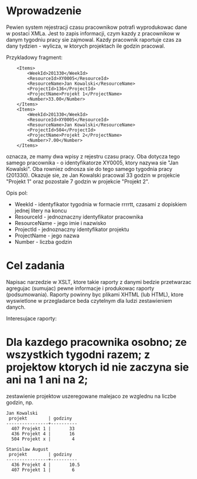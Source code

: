  Wprowadzenie
===============

Pewien system rejestracji czasu pracownikow potrafi wyprodukowac dane w postaci XMLa. Jest to zapis informacji, czym kazdy z pracownikow
w danym tygodniu pracy sie zajmowal. 
Kazdy pracownik raportuje czas za dany tydzien - wylicza, w ktorych projektach ile godzin pracowal.

Przykladowy fragment:
```
	<Items>
		<WeekId>201330</WeekId>
		<ResourceId>XY0005</ResourceId>
		<ResourceName>Jan Kowalski</ResourceName>
		<ProjectId>136</ProjectId>
		<ProjectName>Projekt 1</ProjectName>
		<Number>33.00</Number>
	</Items>
	<Items>
		<WeekId>201330</WeekId>
		<ResourceId>XY0005</ResourceId>
		<ResourceName>Jan Kowalski</ResourceName>
		<ProjectId>504</ProjectId>
		<ProjectName>Projekt 2</ProjectName>
		<Number>7.00</Number>
	</Items>
```

oznacza, ze mamy dwa wpisy z rejestru czasu pracy. Oba dotycza tego samego pracownika - o identyfikatorze XY0005, ktory nazywa sie "Jan Kowalski". 
Oba rowniez odnosza sie do tego samego tygodnia pracy (201330). Okazuje sie, ze Jan Kowalski pracowal 33 godzin w projekcie "Projekt 1" oraz 
pozostale 7 godzin w projekcie "Projekt 2".

Opis pol:
- WeekId - identyfikator tygodnia w formacie rrrrtt, czasami z dopiskiem jednej litery na koncu
- ResourceId - jednoznaczny identyfikator pracownika
- ResourceName - jego imie i nazwisko
- ProjectId - jednoznaczny identyfikator projektu
- ProjectName - jego nazwa
- Number - liczba godzin

 Cel zadania
==============

Napisac narzedzie w XSLT, ktore takie raporty z danymi bedzie przetwarzac agregujac (sumujac) pewne informacje i produkowac raporty (podsumowania).
Raporty powinny byc plikami XHTML (lub HTML), ktore wyswietlone w przegladarce beda czytelnym dla ludzi zestawieniem danych.

Interesujace raporty:
# Dla kazdego pracownika osobno; ze wszystkich tygodni razem; z projektow ktorych id nie zaczyna sie ani na 1 ani na 2; 
zestawienie projektow uszeregowane malejaco ze wzglednu na liczbe godzin, np.
```
Jan Kowalski
 projekt        | godziny
----------------+----------
  407 Projekt 1 |       33
  436 Projekt 4 |       16
  504 Projekt x |        4

Stanislaw August
 projekt        | godziny
----------------+----------
  436 Projekt 4 |       10.5
  407 Projekt 1 |        6
```



